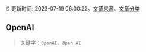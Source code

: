 :alarm_clock: 更新时间: 2023-07-19 06:00:22。[文章来源](/README.md)、[文章分类](/TAGS.md)

## OpenAI


> 关键字：`OpenAI`、`Open AI`



